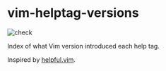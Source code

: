 # vim-helptag-versions

![check](https://github.com/axelf4/vim-helptag-versions/workflows/check/badge.svg)

Index of what Vim version introduced each help tag.

Inspired by [helpful.vim].

[helpful.vim]: https://github.com/tweekmonster/helpful.vim

